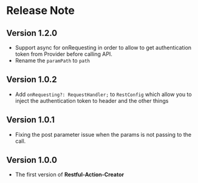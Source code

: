 # Release Note

## Version 1.2.0

- Support async for onRequesting in order to allow to get authentication token from Provider before calling API.
- Rename the `paramPath` to `path`

## Version 1.0.2

- Add `onRequesting?: RequestHandler;` to `RestConfig` which allow you to inject the authentication token to header and the other things

## Version 1.0.1

- Fixing the post parameter issue when the params is not passing to the call.

## Version 1.0.0

- The first version of **Restful-Action-Creator**
